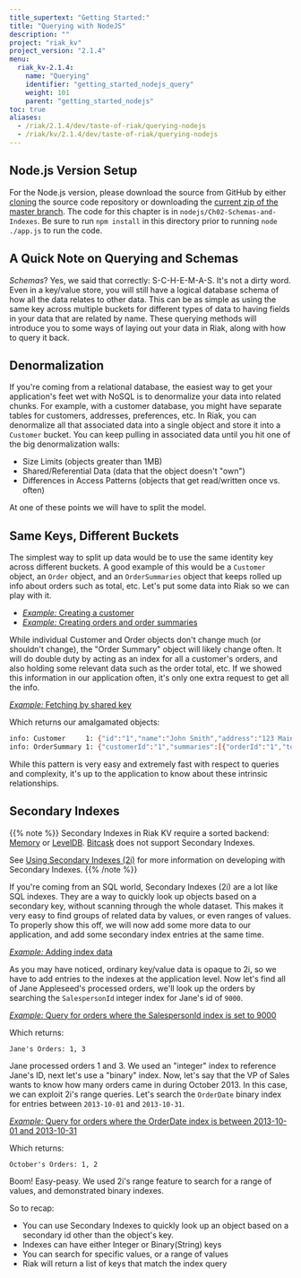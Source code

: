 ```yaml
---
title_supertext: "Getting Started:"
title: "Querying with NodeJS"
description: ""
project: "riak_kv"
project_version: "2.1.4"
menu:
  riak_kv-2.1.4:
    name: "Querying"
    identifier: "getting_started_nodejs_query"
    weight: 101
    parent: "getting_started_nodejs"
toc: true
aliases:
  - /riak/2.1.4/dev/taste-of-riak/querying-nodejs
  - /riak/kv/2.1.4/dev/taste-of-riak/querying-nodejs
---
```


## Node.js Version Setup

For the Node.js version, please download the source from GitHub by either
[cloning](https://github.com/basho/taste-of-riak) the source code
repository or downloading the [current zip of the master
branch](https://github.com/basho/taste-of-riak/archive/master.zip).
The code for this chapter is in `nodejs/Ch02-Schemas-and-Indexes`. Be
sure to run `npm install` in this directory prior to running `node
./app.js` to run the code.

## A Quick Note on Querying and Schemas

_Schemas_? Yes, we said that correctly: S-C-H-E-M-A-S. It's not a dirty
word. Even in a key/value store, you will still have a logical database
schema of how all the data relates to other data. This can be as simple
as using the same key across multiple buckets for different types of
data to having fields in your data that are related by name. These
querying methods will introduce you to some ways of laying out your data
in Riak, along with how to query it back.

## Denormalization

If you're coming from a relational database, the easiest way to get your
application's feet wet with NoSQL is to denormalize your data into
related chunks. For example, with a customer database, you might have
separate tables for customers, addresses, preferences, etc. In Riak,
you can denormalize all that associated data into a single object and
store it into a `Customer` bucket. You can keep pulling in associated
data until you hit one of the big denormalization walls:

* Size Limits (objects greater than 1MB)
* Shared/Referential Data (data that the object doesn't "own")
* Differences in Access Patterns (objects that get read/written once vs.
  often)

At one of these points we will have to split the model.

## Same Keys, Different Buckets

The simplest way to split up data would be to use the same identity key
across different buckets. A good example of this would be a `Customer`
object, an `Order` object, and an `OrderSummaries` object that keeps
rolled up info about orders such as total, etc. Let's put some data into
Riak so we can play with it.

* [*Example:* Creating a customer](https://github.com/basho/taste-of-riak/blob/master/nodejs/Ch02-Schemas-and-Indexes/app.js#L24-L33)
* [*Example:* Creating orders and order summaries](https://github.com/basho/taste-of-riak/blob/master/nodejs/Ch02-Schemas-and-Indexes/app.js#L193-L262)

While individual Customer and Order objects don't change much (or
shouldn't change), the "Order Summary" object will likely change often.
It will do double duty by acting as an index for all a customer's
orders, and also holding some relevant data such as the order total,
etc. If we showed this information in our application often, it's only
one extra request to get all the info.

[*Example:* Fetching by shared key](https://github.com/basho/taste-of-riak/blob/master/nodejs/Ch02-Schemas-and-Indexes/app.js#L78-L96)

Which returns our amalgamated objects:

```bash
info: Customer     1: {"id":"1","name":"John Smith","address":"123 Main Street","city":"Columbus","state":"Ohio","zip":"43210","phone":"+1-614-555-5555","createdDate":"2013-10-01 14:30:26"}
info: OrderSummary 1: {"customerId":"1","summaries":[{"orderId":"1","total":415.98,"orderDate":"2013-10-01 14:42:26"},{"orderId":"2","total":359.99,"orderDate":"2013-10-15 16:43:16"},{"orderId":"3","total":74.98,"orderDate":"2013-11-03 17:45:28"}]}
```

While this pattern is very easy and extremely fast with respect to
queries and complexity, it's up to the application to know about these
intrinsic relationships.

## Secondary Indexes

{{% note %}}
Secondary Indexes in Riak KV require a sorted backend: [Memory](/riak/kv/2.1.4/setup/planning/backend/memory) or [LevelDB](/riak/kv/2.1.4/setup/planning/backend/leveldb). [Bitcask](/riak/kv/2.1.4/setup/planning/backend/bitcask) does not support Secondary Indexes.

See [Using Secondary Indexes (2i)](/riak/kv/2.1.4/developing/usage/secondary-indexes) for more information on developing with Secondary Indexes.
{{% /note %}}

If you're coming from an SQL world, Secondary Indexes (2i) are a lot
like SQL indexes. They are a way to quickly look up objects based on a
secondary key, without scanning through the whole dataset. This makes it
very easy to find groups of related data by values, or even ranges of
values. To properly show this off, we will now add some more data to our
application, and add some secondary index entries at the same time.

[*Example:* Adding index data](https://github.com/basho/taste-of-riak/blob/master/nodejs/Ch02-Schemas-and-Indexes/app.js#L98-L141)

As you may have noticed, ordinary key/value data is opaque to 2i, so we
have to add entries to the indexes at the application level. Now let's
find all of Jane Appleseed's processed orders, we'll look up the orders
by searching the `SalespersonId` integer index for Jane's id of `9000`.

[*Example:* Query for orders where the SalespersonId index is set to 9000](https://github.com/basho/taste-of-riak/blob/master/nodejs/Ch02-Schemas-and-Indexes/app.js#L143-L159)

Which returns:

```text
Jane's Orders: 1, 3
```

Jane processed orders 1 and 3. We used an "integer" index to reference
Jane's ID, next let's use a "binary" index. Now, let's say that the VP
of Sales wants to know how many orders came in during October 2013. In
this case, we can exploit 2i's range queries. Let's search the
`OrderDate` binary index for entries between `2013-10-01` and
`2013-10-31`.

[*Example:* Query for orders where the OrderDate index is between 2013-10-01 and
2013-10-31](https://github.com/basho/taste-of-riak/blob/master/nodejs/Ch02-Schemas-and-Indexes/app.js#L161-175)

Which returns:

```text
October's Orders: 1, 2
```

Boom! Easy-peasy. We used 2i's range feature to search for a range of
values, and demonstrated binary indexes.

So to recap:

* You can use Secondary Indexes to quickly look up an object based on a
  secondary id other than the object's key.
* Indexes can have either Integer or Binary(String) keys
* You can search for specific values, or a range of values
* Riak will return a list of keys that match the index query

